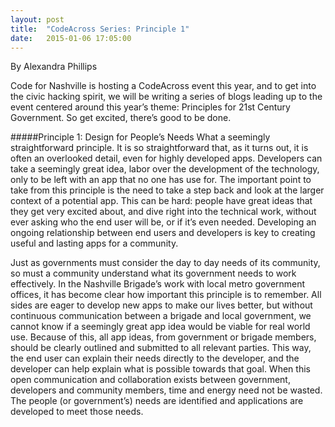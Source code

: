 ```yaml
---
layout: post
title:  "CodeAcross Series: Principle 1"
date:   2015-01-06 17:05:00
---
```

By Alexandra Phillips


Code for Nashville is hosting a CodeAcross event this year, and to get into the civic hacking spirit, we will be writing a series of blogs leading up to the event centered around this year’s theme: Principles for 21st Century Government. So get excited, there’s good to be done.

#####Principle 1: Design for People’s Needs
What a seemingly straightforward principle. It is so straightforward that, as it turns out, it is often an overlooked detail, even for highly developed apps. Developers can take a seemingly great idea, labor over the development of the technology, only to be left with an app that no one has use for. The important point to take from this principle is the need to take a step back and look at the larger context of a potential app. This can be hard: people have great ideas that they get very excited about, and dive right into the technical work, without ever asking who the end user will be, or if it’s even needed. Developing an ongoing relationship between end users and developers is key to creating useful and lasting apps for a community.

Just as governments must consider the day to day needs of its community, so must a community understand what its government needs to work effectively. In the Nashville Brigade’s work with local metro government offices, it has become clear how important this principle is to remember. All sides are eager to develop new apps to make our lives better, but without continuous communication between a brigade and local government, we cannot know if a seemingly great app idea would be viable for real world use. Because of this, all app ideas, from government or brigade members, should be clearly outlined and submitted to all relevant parties. This way, the end user can explain their needs directly to the developer, and the developer can help explain what is possible towards that goal.
When this open communication and collaboration exists between government, developers and community members, time and energy need not be wasted. The people (or government’s) needs are identified and applications are developed to meet those needs.
